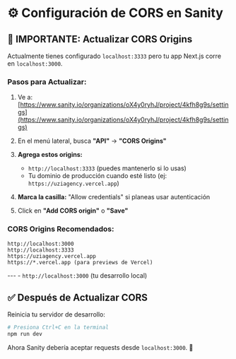# ⚙️ Configuración de CORS en Sanity

## 🚨 IMPORTANTE: Actualizar CORS Origins

Actualmente tienes configurado `localhost:3333` pero tu app Next.js corre en `localhost:3000`.

### **Pasos para Actualizar:**

1. Ve a: [https://www.sanity.io/organizations/oX4y0ryhJ/project/4kfh8g9s/settings](https://www.sanity.io/organizations/oX4y0ryhJ/project/4kfh8g9s/settings)

2. En el menú lateral, busca **"API"** → **"CORS Origins"**

3. **Agrega estos origins:**
   - `http://localhost:3333` (puedes mantenerlo si lo usas)
   - Tu dominio de producción cuando esté listo (ej: `https://uziagency.vercel.app`)

4. **Marca la casilla:** "Allow credentials" si planeas usar autenticación

5. Click en **"Add CORS origin"** o **"Save"**

### **CORS Origins Recomendados:**

```
http://localhost:3000
http://localhost:3333
https://uziagency.vercel.app
https://*.vercel.app (para previews de Vercel)
```

---   - `http://localhost:3000` (tu desarrollo local)


## ✅ Después de Actualizar CORS

Reinicia tu servidor de desarrollo:

```bash
# Presiona Ctrl+C en la terminal
npm run dev
```

Ahora Sanity debería aceptar requests desde `localhost:3000`. 🚀

